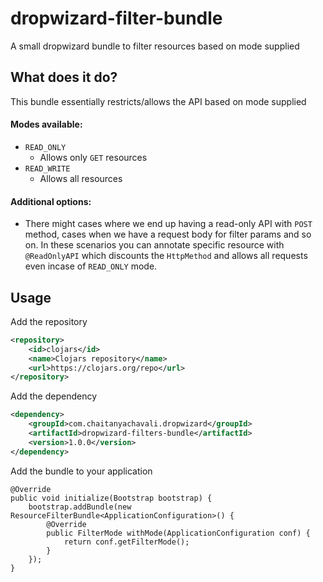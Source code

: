 # dropwizard-filter-bundle
A small dropwizard bundle to filter resources based on mode supplied

## What does it do?
This bundle essentially restricts/allows the API based on mode supplied

#### Modes available:
- `READ_ONLY`
  - Allows only `GET` resources
- `READ_WRITE`
  - Allows all resources
  
#### Additional options:
- There might cases where we end up having a read-only API with `POST` method, cases when we have a request body for filter params and so on. In these scenarios you can annotate specific resource with `@ReadOnlyAPI` which discounts the `HttpMethod` and allows all requests even incase of `READ_ONLY` mode.   


## Usage
Add the repository 
```xml
<repository>
    <id>clojars</id>
    <name>Clojars repository</name>
    <url>https://clojars.org/repo</url>
</repository>
```

Add the dependency
```xml
<dependency>
    <groupId>com.chaitanyachavali.dropwizard</groupId>
    <artifactId>dropwizard-filters-bundle</artifactId>
    <version>1.0.0</version>
</dependency>
```

Add the bundle to your application
```
@Override
public void initialize(Bootstrap bootstrap) {
    bootstrap.addBundle(new ResourceFilterBundle<ApplicationConfiguration>() {
        @Override
        public FilterMode withMode(ApplicationConfiguration conf) {
            return conf.getFilterMode();
        }
    });
}
```